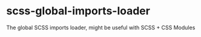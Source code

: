 # scss-global-imports-loader
The global SCSS imports loader, might be useful with SCSS + CSS Modules
